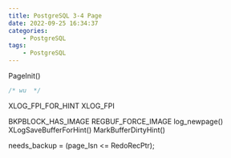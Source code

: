 ```yaml
---
title: PostgreSQL 3-4 Page
date: 2022-09-25 16:34:37
categories:
    - PostgreSQL
tags:
    - PostgreSQL
---
```


PageInit()
```c
/* wu  */


```
XLOG_FPI_FOR_HINT
XLOG_FPI

BKPBLOCK_HAS_IMAGE
    REGBUF_FORCE_IMAGE
        log_newpage()
        XLogSaveBufferForHint()
            MarkBufferDirtyHint()

needs_backup = (page_lsn <= RedoRecPtr);